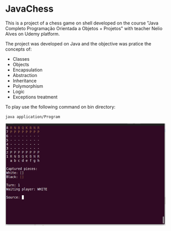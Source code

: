 # JavaChess

This is a project of a chess game on shell developed on the course "Java Completo Programação Orientada a Objetos + Projetos" with 
teacher Nelio Alves on Udemy platform.

The project was developed on Java and the objective was pratice the concepts of:

 - Classes
 - Objects
 - Encapsulation
 - Abstraction
 - Inheritance
 - Polymorphism
 - Logic
 - Exceptions treatment
 
 To play use the following command on bin directory:
 ```
 java application/Program
 ```
![img](https://github.com/Anastacia-Canto/JavaChess/blob/main/Screenshot%20from%202022-11-03%2012-50-14.png)
